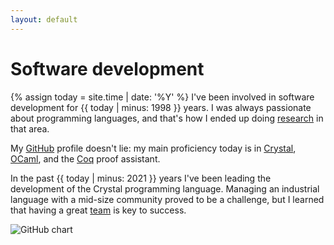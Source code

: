 ```yaml
---
layout: default
---
```

# Software development

{% assign today = site.time | date: '%Y' %}
I've been involved in software development for {{ today | minus: 1998 }} years.  I was always passionate about programming languages, and that's how I ended up doing [research](research.html) in that area.

My [GitHub](https://github.com/beta-ziliani/) profile doesn't lie: my main proficiency today is in [Crystal](https://crystal-lang.org), [OCaml](https://ocaml.org), and the [Coq](https://coq.inria.fr/) proof assistant.

In the past {{ today | minus: 2021 }} years I've been leading the development of the Crystal programming language. Managing an industrial language with a mid-size community proved to be a challenge, but I learned that having a great [team](https://www.crystal-lang.org/team) is key to success.

<img src="http://ghchart.rshah.org/beta-ziliani" alt="GitHub chart" />
